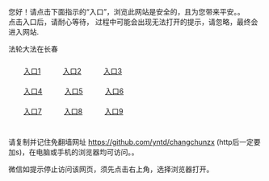 您好！请点击下面指示的“入口”，浏览此网站是安全的，且为您带来平安。。 <br/>
点击入口后，请耐心等待， 过程中可能会出现无法打开的提示，请忽略，最终会进入网站. </br>

法轮大法在长春<br/>
<div style="padding:10px"><a style="margin:20px" target="_blank" href="https://d3nuvt4efiwai4.cloudfront.net/2Qpsp?qycalfhu" id="ccLink1" rel="nofollow">入口1</a> <a target="_blank" style="margin:20px" href="https://d2b1ixuhihwkvc.cloudfront.net/2Qpsp?dqsfrbnl" id="ccLink2" rel="nofollow">入口2</a> <a style="margin:20px" target="_blank" href="https://d2ts6n3ncf6kxv.cloudfront.net/2Qpsp?ibagg" id="ccLink3" rel="nofollow">入口3</a></div>

<div style="padding:10px" ><a style="margin:20px" target="_blank" href="https://d3nuvt4efiwai4.cloudfront.net/2Qpsp?qycalfhu" id="ccLink4" rel="nofollow">入口4</a> <a style="margin:20px" href="https://d2b1ixuhihwkvc.cloudfront.net/2Qpsp?dqsfrbnl" target="_blank" id="ccLink5" rel="nofollow">入口5</a> <a style="margin:20px" href="https://d2ts6n3ncf6kxv.cloudfront.net/2Qpsp?ibagg" target="_blank" id="ccLink6" rel="nofollow">入口6</a></div>

<div style="padding:10px"><a style="margin:20px" target="_blank" href="https://d3nuvt4efiwai4.cloudfront.net/2Qpsp?qycalfhu" id="ccLink7" rel="nofollow">入口7</a> <a style="margin:20px" href="https://d2b1ixuhihwkvc.cloudfront.net/2Qpsp?dqsfrbnl" target="_blank" id="ccLink8" rel="nofollow">入口8</a> <a style="margin:20px" target="_blank" href="https://d2ts6n3ncf6kxv.cloudfront.net/2Qpsp?ibagg" id="ccLink9" rel="nofollow">入口9</a></div>

<br/>



请复制并记住免翻墙网址 https://github.com/yntd/changchunzx (http后一定要加s)，在电脑或手机的浏览器均可访问。。<br/>

微信如提示停止访问该网页，须先点击右上角，选择浏览器打开。
